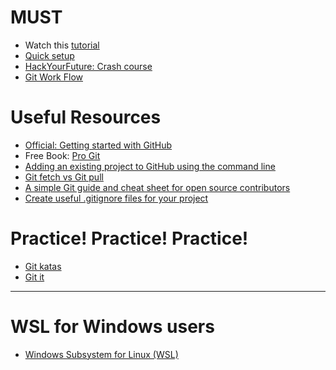 # MUST
<ul>
  <li>Watch this <a href="https://www.youtube.com/playlist?list=PLWKjhJtqVAbkFiqHnNaxpOPhh9tSWMXIF">tutorial</a></li>
  <li><a href="https://github.com/HackTechGO/Command-Git/blob/master/git-setup.md">Quick setup</a></li>
  <li><a href="https://github.com/HackTechGO/Git">HackYourFuture: Crash course</a></li>  
  <li><a href="https://www.evernote.com/shard/s386/u/0/sh/3412b595-d426-43e9-8640-d5d32951cb4f/c8d0a69a99149b5b70353399895a65e0">Git Work Flow</a></li>
</ul> 

# Useful Resources
<ul>   
  <li><a href="https://help.github.com/en">Official: Getting started with GitHub</a></li>
  <li>Free Book: <a href="https://git-scm.com/book/en/v2">Pro Git</a></li>
  <li><a href="https://help.github.com/en/articles/adding-an-existing-project-to-github-using-the-command-line">Adding an existing project to GitHub using the command line </a></li>
  <li><a href="https://stackoverflow.com/questions/292357/what-is-the-difference-between-git-pull-and-git-fetch">Git fetch vs Git pull</a>
  </li>
  <li><a href="https://www.evernote.com/shard/s386/u/0/sh/cf184876-fc35-4ec6-b81d-e1c405731e5a/3bc6edf38bb5e82828bcd3bfcd173b32">A simple Git guide and cheat sheet for open source contributors</a></li>
  <li><a href="https://www.gitignore.io/">Create useful .gitignore files for your project</a></li>
</ul> 

# Practice! Practice! Practice!
<ul>
  <li><a href="https://github.com/HackTechGO/git-katas" target="_blank">Git katas </a></li>
  <li><a href="https://github.com/HackTechGO/git-it-electron" target="_blank">Git it </a></li>
</ul>
<hr/>

# WSL for Windows users
<ul>
  <li><a href="https://github.com/HackTechGO/WSL" target="_blank">Windows Subsystem for Linux (WSL)</a></li>
</ul>
